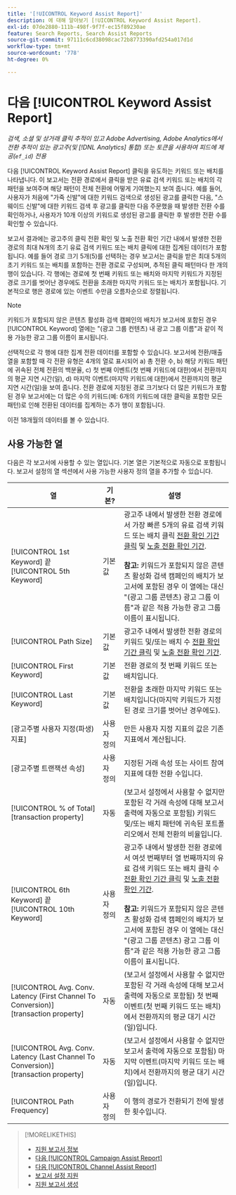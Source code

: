 ```yaml
---
title: '[!UICONTROL Keyword Assist Report]'
description: 에 대해 알아보기 [!UICONTROL Keyword Assist Report].
exl-id: 07de2880-111b-498f-9f7f-ec15f89230ae
feature: Search Reports, Search Assist Reports
source-git-commit: 97111c6cd38098cac72b8773390afd254a017d1d
workflow-type: tm+mt
source-wordcount: '778'
ht-degree: 0%

---
```


# 다음 [!UICONTROL Keyword Assist Report]

*검색, 소셜 및 상거래 클릭 추적이 있고 Adobe Advertising, Adobe Analytics에서 전환 추적이 있는 광고주(및 [!DNL Analytics] 통합) 또는 토큰을 사용하여 피드에 제공(`ef_id`) 전용*

다음 [!UICONTROL Keyword Assist Report] 클릭을 유도하는 키워드 또는 배치를 나타냅니다. 이 보고서는 전환 경로에서 클릭을 받은 유료 검색 키워드 또는 배치의 각 패턴을 보여주며 해당 패턴이 전체 전환에 어떻게 기여했는지 보여 줍니다. 예를 들어, 사용자가 처음에 &quot;가죽 신발&quot;에 대한 키워드 검색으로 생성된 광고를 클릭한 다음, &quot;스웨이드 신발&quot;에 대한 키워드 검색 후 광고를 클릭한 다음 주문했을 때 발생한 전환 수를 확인하거나, 사용자가 10개 이상의 키워드로 생성된 광고를 클릭한 후 발생한 전환 수를 확인할 수 있습니다.

보고서 결과에는 광고주의 클릭 전환 확인 및 노출 전환 확인 기간 내에서 발생한 전환 경로의 최대 N개의 초기 유료 검색 키워드 또는 배치 클릭에 대한 집계된 데이터가 포함됩니다. 예를 들어 경로 크기 5개(5)를 선택하는 경우 보고서는 클릭을 받은 최대 5개의 초기 키워드 또는 배치를 포함하는 전환 경로로 구성되며, 추적된 클릭 패턴마다 한 개의 행이 있습니다. 각 행에는 경로에 첫 번째 키워드 또는 배치와 마지막 키워드가 지정된 경로 크기를 벗어난 경우에도 전환을 초래한 마지막 키워드 또는 배치가 포함됩니다. 기본적으로 행은 경로에 있는 이벤트 수만큼 오름차순으로 정렬됩니다.

>[!NOTE]
>
>키워드가 포함되지 않은 콘텐츠 활성화 검색 캠페인의 배치가 보고서에 포함된 경우 [!UICONTROL Keyword] 열에는 &quot;(광고 그룹 컨텐츠) 내 광고 그룹 이름&quot;과 같이 적용 가능한 광고 그룹 이름이 표시됩니다.

선택적으로 각 행에 대한 집계 전환 데이터를 포함할 수 있습니다. 보고서에 전환/매출 열을 포함할 때 각 전환 유형은 4개의 열로 표시되어 a) 총 전환 수, b) 해당 키워드 패턴에 귀속된 전체 전환의 백분율, c) 첫 번째 이벤트(첫 번째 키워드에 대한)에서 전환까지의 평균 지연 시간(일), d) 마지막 이벤트(마지막 키워드에 대한)에서 전환까지의 평균 지연 시간(일)을 보여 줍니다. 전환 경로에 지정된 경로 크기보다 더 많은 키워드가 포함된 경우 보고서에는 더 많은 수의 키워드(예: 6개의 키워드에 대한 클릭을 포함한 모든 패턴)로 인해 전환된 데이터를 집계하는 추가 행이 포함됩니다.

이전 18개월의 데이터를 볼 수 있습니다.

## 사용 가능한 열

다음은 각 보고서에 사용할 수 있는 열입니다. 기본 열은 기본적으로 자동으로 포함됩니다. 보고서 설정의 열 섹션에서 사용 가능한 사용자 정의 열을 추가할 수 있습니다.

| 열 | 기본? | 설명 |
| ---- | ---- | ---- |
| [!UICONTROL 1st Keyword] 끝 [!UICONTROL 5th Keyword] | 기본값 | 광고주 내에서 발생한 전환 경로에서 가장 빠른 5개의 유료 검색 키워드 또는 배치 클릭 [전환 확인 기간 클릭](/help/search-social-commerce/glossary.md#c-d) 및 [노출 전환 확인 기간](/help/search-social-commerce/glossary.md#i-j).<br><br><b>참고:</b> 키워드가 포함되지 않은 콘텐츠 활성화 검색 캠페인의 배치가 보고서에 포함된 경우 이 열에는 대신 &quot;(광고 그룹 콘텐츠) 광고 그룹 이름&quot;과 같은 적용 가능한 광고 그룹 이름이 표시됩니다. |
| [!UICONTROL Path Size] | 기본값 | 광고주 내에서 발생한 전환 경로의 키워드 및/또는 배치 수 [전환 확인 기간 클릭](/help/search-social-commerce/glossary.md#c-d) 및 [노출 전환 확인 기간](/help/search-social-commerce/glossary.md#i-j). |
| [!UICONTROL First Keyword] | 기본값 | 전환 경로의 첫 번째 키워드 또는 배치입니다. |
| [!UICONTROL Last Keyword] | 기본값 | 전환을 초래한 마지막 키워드 또는 배치입니다(마지막 키워드가 지정된 경로 크기를 벗어난 경우에도). |
| \[광고주별 사용자 지정(파생) 지표\] | 사용자 정의 | 만든 사용자 지정 지표의 값은 기존 지표에서 계산됩니다. |
| \[광고주별 트랜잭션 속성\] | 사용자 정의 | 지정된 거래 속성 또는 사이트 참여 지표에 대한 전환 수입니다. |
| [!UICONTROL % of Total] \[transaction property\] | 자동 | (보고서 설정에서 사용할 수 없지만 포함된 각 거래 속성에 대해 보고서 출력에 자동으로 포함됨) 키워드 및/또는 배치 패턴에 귀속된 포트폴리오에서 전체 전환의 비율입니다. |
| [!UICONTROL 6th Keyword] 끝 [!UICONTROL 10th Keyword] | 사용자 정의 | 광고주 내에서 발생한 전환 경로에서 여섯 번째부터 열 번째까지의 유료 검색 키워드 또는 배치 클릭 수 [전환 확인 기간 클릭](/help/search-social-commerce/glossary.md#c-d) 및 [노출 전환 확인 기간](/help/search-social-commerce/glossary.md#i-j).<br><br><b>참고:</b> 키워드가 포함되지 않은 콘텐츠 활성화 검색 캠페인의 배치가 보고서에 포함된 경우 이 열에는 대신 &quot;(광고 그룹 콘텐츠) 광고 그룹 이름&quot;과 같은 적용 가능한 광고 그룹 이름이 표시됩니다. |
| [!UICONTROL Avg. Conv. Latency (First Channel To Conversion)] \[transaction property\] | 자동 | (보고서 설정에서 사용할 수 없지만 포함된 각 거래 속성에 대해 보고서 출력에 자동으로 포함됨) 첫 번째 이벤트(첫 번째 키워드 또는 배치)에서 전환까지의 평균 대기 시간(일)입니다. |
| [!UICONTROL Avg. Conv. Latency (Last Channel To Conversion)] \[transaction property\] | 자동 | (보고서 설정에서 사용할 수 없지만 보고서 출력에 자동으로 포함됨) 마지막 이벤트(마지막 키워드 또는 배치)에서 전환까지의 평균 대기 시간(일)입니다. |
| [!UICONTROL Path Frequency] | 사용자 정의 | 이 행의 경로가 전환되기 전에 발생한 횟수입니다. |

>[!MORELIKETHIS]
>
>* [지원 보고서 정보](assist-report-about.md)
>* [다음 [!UICONTROL Campaign Assist Report]](campaign-assist-report.md)
>* [다음 [!UICONTROL Channel Assist Report]](channel-assist-report.md)
>* [보고서 설정 지원](assist-report-settings.md)
>* [지원 보고서 생성](assist-report-generate.md)
